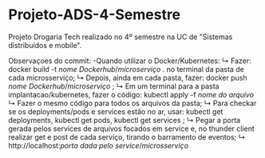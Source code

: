 # Projeto-ADS-4-Semestre
Projeto Drogaria Tech realizado no 4º semestre na UC de "Sistemas distribuídos e mobile".

Observaçoes do commit:
-Quando utilizar o Docker/Kubernetes:
 ↳ Fazer: docker build -t *nome Dockerhub*/*microserviço* .  no terminal da pasta de cada microsserviço;
    ↳ Depois, ainda em cada pasta, fazer: docker push *nome Dockerhub*/*microserviço* ;
 ↳ Em um terminal para a pasta implantacao/kubernetes, fazer o código: kubectl apply -f *nome do arquivo*
    ↳ Fazer o mesmo código para todos os arquivos da pasta;
    ↳ Para checkar se os deployments/pods e services estão no ar, usar: kubectl get deployments, kubectl get pods, kubectl get services ;
    ↳ Pegar a porta gerada pelos services de arquivos focados em service e, no thunder client realizar get e post de cada serviço, tirando o barramento de eventos;
        ↳ http://localhost:*porta dada pelo service*/*microsserviço*
